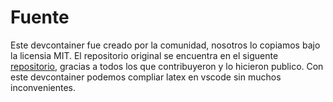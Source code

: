 # Fuente
Este devcontainer fue creado por la comunidad, nosotros lo copiamos bajo la licensia MIT.
El repositorio original se encuentra en el siguente [repositorio](https://github.com/qdm12/latexdevcontainer), gracias a todos los que contribuyeron y lo hicieron publico.
Con este devcontainer podemos compliar latex en vscode sin muchos inconvenientes.


